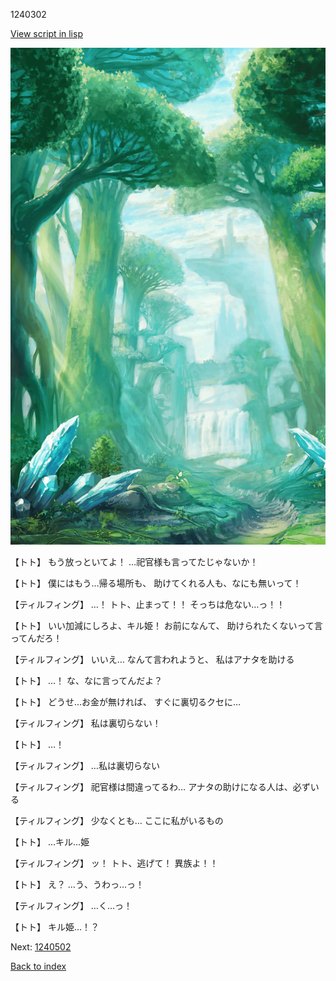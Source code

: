 1240302

[View script in lisp](../scripts/1240302.txt)

![forest.png](../images/backgrounds/forest.png)

【トト】
もう放っといてよ！
…祀官様も言ってたじゃないか！

【トト】
僕にはもう…帰る場所も、
助けてくれる人も、なにも無いって！

【ティルフィング】
…！
トト、止まって！！
そっちは危ない…っ！！

【トト】
いい加減にしろよ、キル姫！
お前になんて、
助けられたくないって言ってんだろ！

【ティルフィング】
いいえ…
なんて言われようと、
私はアナタを助ける

【トト】
…！
な、なに言ってんだよ？

【トト】
どうせ…お金が無ければ、
すぐに裏切るクセに…

【ティルフィング】
私は裏切らない！

【トト】
…！

【ティルフィング】
…私は裏切らない

【ティルフィング】
祀官様は間違ってるわ…
アナタの助けになる人は、必ずいる

【ティルフィング】
少なくとも…
ここに私がいるもの

【トト】
…キル…姫

【ティルフィング】
ッ！
トト、逃げて！
異族よ！！

【トト】
え？
…う、うわっ…っ！

【ティルフィング】
…く…っ！

【トト】
キル姫…！？

Next: [1240502](1240502.md)

[Back to index](index.md)

